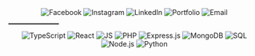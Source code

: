 <div align="center">
  <!-- Facebook -->
  <a href="https://facebook.com/profile.php?id=100093050435995" target="_blank" style="text-decoration: none;">
    <img src="https://img.shields.io/badge/Facebook-1877F2?style=for-the-badge&logo=facebook&logoColor=white&color=006d32" alt="Facebook"/>
  </a>

  <!-- Instagram -->
  <a href="https://instagram.com/yourprofile" target="_blank" style="text-decoration: none;">
    <img src="https://img.shields.io/badge/Instagram-E4405F?style=for-the-badge&logo=instagram&logoColor=white&color=006d32" alt="Instagram"/>
  </a>

  <!-- LinkedIn -->
  <a href="https://linkedin.com/in/bryanlomerio" target="_blank" style="text-decoration: none;">
    <img src="https://img.shields.io/badge/LinkedIn-0A66C2?style=for-the-badge&logo=linkedin&logoColor=white&color=006d32" alt="LinkedIn"/>
  </a>

  <!-- Portfolio -->
  <a href="https://lomerio.cloud" target="_blank" style="text-decoration: none;">
    <img src="https://img.shields.io/badge/Portfolio-000000?style=for-the-badge&logo=About&logoColor=white&color=006d32" alt="Portfolio"/>
  </a>

  <!-- Email -->
  <a href="mailto:bryanlomerioanino@gmail.com" target="_blank" style="text-decoration: none;">
    <img src="https://img.shields.io/badge/Email-D14836?style=for-the-badge&logo=gmail&logoColor=white&color=006d32" alt="Email"/>
  </a>
</div>

  <hr style="border: none; height: 2px; color: #800080 !important; width: 20%;" />



<div align="center">
  
  ![TypeScript](https://img.shields.io/badge/TypeScript-007ACC?style=for-the-badge&logo=typescript&logoColor=white&color=006d32)
  ![React](https://img.shields.io/badge/React-61DAFB?style=for-the-badge&logo=react&logoColor=white&color=006d32)
  ![JS](https://img.shields.io/badge/JavaScript-F7DF1E?style=for-the-badge&logo=javascript&logoColor=white&color=006d32)
  ![PHP](https://img.shields.io/badge/PHP-777BB4?style=for-the-badge&logo=php&logoColor=white&color=006d32)
  ![Express.js](https://img.shields.io/badge/Express.js-404D59?style=for-the-badge&logo=express&logoColor=white&color=006d32)
  ![MongoDB](https://img.shields.io/badge/MongoDB-47A248?style=for-the-badge&logo=mongodb&logoColor=white&color=006d32)
  ![SQL](https://img.shields.io/badge/SQL-4479A1?style=for-the-badge&logo=sql&logoColor=white&color=006d32)
  ![Node.js](https://img.shields.io/badge/Node.js-339933?style=for-the-badge&logo=node.js&logoColor=white&color=006d32)
  ![Python](https://img.shields.io/badge/Python-3776AB?style=for-the-badge&logo=python&logoColor=white&color=006d32)

</div>
